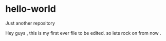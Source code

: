 # hello-world
Just another repository


Hey guys , this is my first ever file to be edited.
so lets rock on from now .
